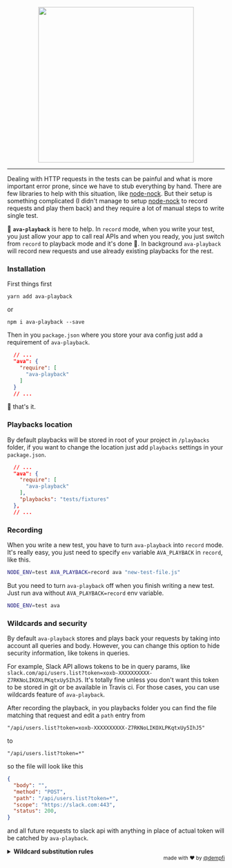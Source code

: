 <p align="center"><img src="http://i.imgur.com/1vrCZff.png" width="360"/></p>

___

Dealing with HTTP requests in the tests can be painful and what is more important error prone, since we have to stub everything by hand. There are few libraries to help with this situation, like [node-nock](https://github.com/node-nock/nock). But their setup is something complicated (I didn't manage to setup [node-nock](https://github.com/node-nock/nock) to record requests and play them back) and they require a lot of manual steps to write single test.

📼 **`ava-playback`** is here to help. In `record` mode, when you write your test, you just allow your app to call real APIs and when you ready, you just switch from `record` to playback mode and it's done 🎉. In background `ava-playback` will record new requests and use already existing playbacks for the rest.


### Installation
First things first

```
yarn add ava-playback
```

or

```
npm i ava-playback --save
```

Then in you `package.json` where you store your ava config just add a requirement of `ava-playback`.

```json
  // ...
  "ava": {
    "require": [
      "ava-playback"
    ]
  }
  // ...
```

🎉 that's it.

### Playbacks location

By default playbacks will be stored in root of your project in `/playbacks` folder, if you want to change the location just add `playbacks` settings in your `package.json`.

```json
  // ...
  "ava": {
    "require": [
      "ava-playback"
    ],
    "playbacks": "tests/fixtures"
  },
  // ...
```

### Recording

When you write a new test, you have to turn `ava-playback` into `record` mode. It's really easy, you just need to specify `env` variable `AVA_PLAYBACK` in `record`, like this.

```sh
NODE_ENV=test AVA_PLAYBACK=record ava "new-test-file.js"
```

But you need to turn `ava-playback` off when you finish writing a new test. Just run ava without `AVA_PLAYBACK=record` env variable.

```sh
NODE_ENV=test ava
```

### Wildcards and security

By default `ava-playback` stores and plays back your requests by taking into account all queries and body. However, you can change this option to hide security information, like tokens in queries.

For example, Slack API allows tokens to be in query params, like `slack.com/api/users.list?token=xoxb-XXXXXXXXXX-Z7RKNoLIKOXLPKqtxUy5IhJ5`. It's totally fine unless you don't want this token to be stored in git or be available in Travis ci. For those cases, you can use wildcards feature of `ava-playback`.

After recording the playback, in you playbacks folder you can find the file matching that request and edit a `path` entry from

```
"/api/users.list?token=xoxb-XXXXXXXXXX-Z7RKNoLIKOXLPKqtxUy5IhJ5"
```

to

```
"/api/users.list?token=*"
```

so the file will look like this
```json
{
  "body": "",
  "method": "POST",
  "path": "/api/users.list?token=*",
  "scope": "https://slack.com:443",
  "status": 200,
}
```

and all future requests to slack api with anything in place of actual token will be catched by `ava-playback`.

<details>
  <summary><strong>Wildcard substitution rules</strong></summary>
  <p>

`ava-playback` support wildcards only for queries, however, this may change over. Wildcards can only catch whole strings as values or as part of an array like in the examples below.

Whole word match
```js
"/api/users.list?token=*"
```
will match these paths
```
"/api/users.list?token=34"
"/api/users.list?token=xoxb-XXXXXXXXXX-Z7RKNoLIKOXLPKqtxUy5IhJ5"
```

In array match
```js
"/api/users.list?tokens=78&tokens=*&tokens=some-token"
```
will match anything in the same position, like
```js
"/api/users.list?tokens=78&tokens=anything-here&tokens=some-token"
```
</p></details>


<div align="right"><sup>
  made with ❤️ by <a href="https://github.com/dempfi">@dempfi</a>
</sup></div>
